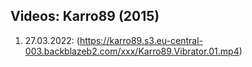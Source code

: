 ## Videos: Karro89 (2015)
01. 27.03.2022: (https://karro89.s3.eu-central-003.backblazeb2.com/xxx/Karro89.Vibrator.01.mp4)
